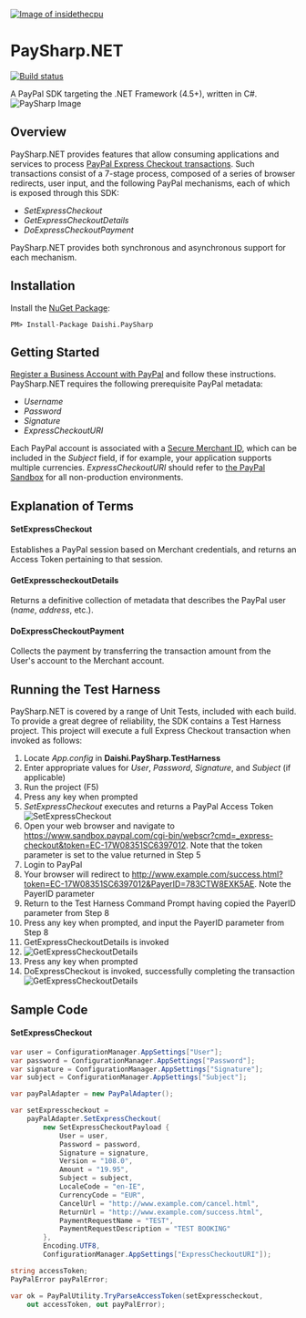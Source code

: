 <a href="http://insidethecpu.com">![Image of insidethecpu](https://dl.dropboxusercontent.com/u/26042707/Daishi%20Systems%20Icon%20with%20Text%20%28really%20tiny%20with%20photo%29.png)</a>
# PaySharp.NET
[![Build status](https://ci.appveyor.com/api/projects/status/fflciv7os94nxl9u?svg=true)](https://ci.appveyor.com/project/daishisystems/daishi-paysharp)

A PayPal SDK targeting the .NET Framework (4.5+), written in C#.
![PaySharp Image](https://dl.dropboxusercontent.com/u/26042707/PaySharp%20Logo.jpg)
## Overview
PaySharp.NET provides features that allow consuming applications and services to process [PayPal Express Checkout transactions](https://developer.paypal.com/docs/classic/express-checkout/ht_ec-singleItemPayment-curl-etc/). Such transactions consist of a 7-stage process, composed of a series of browser redirects, user input, and the following PayPal mechanisms, each of which is exposed through this SDK:
* *SetExpressCheckout*
* *GetExpressCheckoutDetails*
* *DoExpressCheckoutPayment*

PaySharp.NET provides both synchronous and asynchronous support for each mechanism.
## Installation
Install the [NuGet Package](https://www.nuget.org/packages/Daishi.PaySharp/):
```
PM> Install-Package Daishi.PaySharp
```
## Getting Started
[Register a Business Account with PayPal](https://developer.paypal.com/webapps/developer/applications/accounts) and follow these instructions. PaySharp.NET requires the following prerequisite PayPal metadata:
* *Username*
* *Password*
* *Signature*
* *ExpressCheckoutURI*

Each PayPal account is associated with a [Secure Merchant ID](https://www.paypal-community.com/t5/About-Business/Where-can-I-find-my-quot-Secure-Merchant-ID-quot/td-p/810000), which can be included in the *Subject* field, if for example, your application supports multiple currencies. *ExpressCheckoutURI* should refer to [the PayPal Sandbox](https://developer.paypal.com/developer/accounts/) for all non-production environments.
## Explanation of Terms
#### SetExpressCheckout
Establishes a PayPal session based on Merchant credentials, and returns an Access Token pertaining to that session.
#### GetExpresscheckoutDetails
Returns a definitive collection of metadata that describes the PayPal user (*name*, *address*, etc.).
#### DoExpressCheckoutPayment
Collects the payment by transferring the transaction amount from the User's account to the Merchant account.
## Running the Test Harness
PaySharp.NET is covered by a range of Unit Tests, included with each build. To provide a great degree of reliability, the SDK contains a Test Harness project. This project will execute a full Express Checkout transaction when invoked as follows:

1. Locate *App.config* in **Daishi.PaySharp.TestHarness**
2. Enter appropriate values for *User*, *Password*, *Signature*, and *Subject* (if applicable)
3. Run the project (F5)
4. Press any key when prompted
5. *SetExpressCheckout* executes and returns a PayPal Access Token
![SetExpressCheckout](https://dl.dropboxusercontent.com/u/26042707/PaySharp%20Test%20Harness%20Step%201.PNG)
6. Open your web browser and navigate to https://www.sandbox.paypal.com/cgi-bin/webscr?cmd=_express-checkout&token=EC-17W08351SC6397012. Note that the token parameter is set to the value returned in Step 5
7. Login to PayPal
8. Your browser will redirect to http://www.example.com/success.html?token=EC-17W08351SC6397012&PayerID=783CTW8EXK5AE. Note the PayerID parameter
9. Return to the Test Harness Command Prompt having copied the PayerID parameter from Step 8
10. Press any key when prompted, and input the PayerID parameter from Step 8
11. GetExpressCheckoutDetails is invoked
12. ![GetExpressCheckoutDetails](https://dl.dropboxusercontent.com/u/26042707/PaySharp%20Test%20Harness%20Step%202.PNG)
12. Press any key when prompted
13. DoExpressCheckout is invoked, successfully completing the transaction
![GetExpressCheckoutDetails](https://dl.dropboxusercontent.com/u/26042707/PaySharp%20Test%20Harness%20Step%203.PNG)

## Sample Code
#### SetExpressCheckout
```cs
var user = ConfigurationManager.AppSettings["User"];
var password = ConfigurationManager.AppSettings["Password"];
var signature = ConfigurationManager.AppSettings["Signature"];
var subject = ConfigurationManager.AppSettings["Subject"];

var payPalAdapter = new PayPalAdapter();

var setExpresscheckout =
    payPalAdapter.SetExpressCheckout(
        new SetExpressCheckoutPayload {
            User = user,
            Password = password,
            Signature = signature,
            Version = "108.0",
            Amount = "19.95",
            Subject = subject,
            LocaleCode = "en-IE",
            CurrencyCode = "EUR",
            CancelUrl = "http://www.example.com/cancel.html",
            ReturnUrl = "http://www.example.com/success.html",
            PaymentRequestName = "TEST",
            PaymentRequestDescription = "TEST BOOKING"
        },
        Encoding.UTF8,
        ConfigurationManager.AppSettings["ExpressCheckoutURI"]);

string accessToken;
PayPalError payPalError;

var ok = PayPalUtility.TryParseAccessToken(setExpresscheckout,
    out accessToken, out payPalError);
```